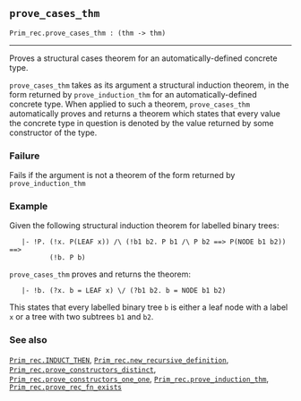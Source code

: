 ## `prove_cases_thm`

``` hol4
Prim_rec.prove_cases_thm : (thm -> thm)
```

------------------------------------------------------------------------

Proves a structural cases theorem for an automatically-defined concrete
type.

`prove_cases_thm` takes as its argument a structural induction theorem,
in the form returned by `prove_induction_thm` for an
automatically-defined concrete type. When applied to such a theorem,
`prove_cases_thm` automatically proves and returns a theorem which
states that every value the concrete type in question is denoted by the
value returned by some constructor of the type.

### Failure

Fails if the argument is not a theorem of the form returned by
`prove_induction_thm`

### Example

Given the following structural induction theorem for labelled binary
trees:

``` hol4
   |- !P. (!x. P(LEAF x)) /\ (!b1 b2. P b1 /\ P b2 ==> P(NODE b1 b2)) ==>
          (!b. P b)
```

`prove_cases_thm` proves and returns the theorem:

``` hol4
   |- !b. (?x. b = LEAF x) \/ (?b1 b2. b = NODE b1 b2)
```

This states that every labelled binary tree `b` is either a leaf node
with a label `x` or a tree with two subtrees `b1` and `b2`.

### See also

[`Prim_rec.INDUCT_THEN`](#Prim_rec.INDUCT_THEN),
[`Prim_rec.new_recursive_definition`](#Prim_rec.new_recursive_definition),
[`Prim_rec.prove_constructors_distinct`](#Prim_rec.prove_constructors_distinct),
[`Prim_rec.prove_constructors_one_one`](#Prim_rec.prove_constructors_one_one),
[`Prim_rec.prove_induction_thm`](#Prim_rec.prove_induction_thm),
[`Prim_rec.prove_rec_fn_exists`](#Prim_rec.prove_rec_fn_exists)
